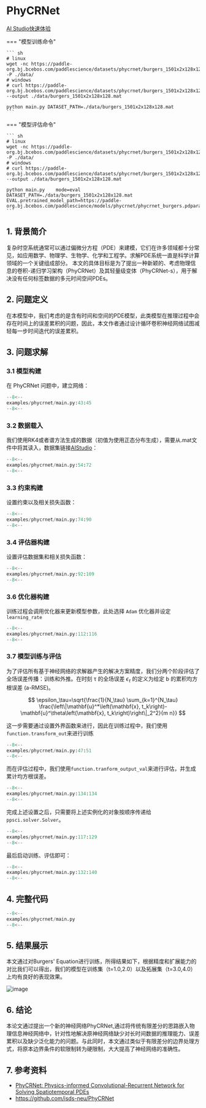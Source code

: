 # PhyCRNet
<a href="https://aistudio.baidu.com/projectdetail/7296776" class="md-button md-button--primary" style>AI Studio快速体验</a>


=== "模型训练命令"

    ``` sh
    # linux
    wget -nc https://paddle-org.bj.bcebos.com/paddlescience/datasets/phycrnet/burgers_1501x2x128x128.mat -P ./data/
    # windows
    # curl https://paddle-org.bj.bcebos.com/paddlescience/datasets/phycrnet/burgers_1501x2x128x128.mat --output ./data/burgers_1501x2x128x128.mat

    python main.py DATASET_PATH=./data/burgers_1501x2x128x128.mat
    ```

=== "模型评估命令"

    ``` sh
    # linux
    wget -nc https://paddle-org.bj.bcebos.com/paddlescience/datasets/phycrnet/burgers_1501x2x128x128.mat -P ./data/
    # windows
    # curl https://paddle-org.bj.bcebos.com/paddlescience/datasets/phycrnet/burgers_1501x2x128x128.mat --output ./data/burgers_1501x2x128x128.mat

    python main.py    mode=eval  DATASET_PATH=./data/burgers_1501x2x128x128.mat  EVAL.pretrained_model_path=https://paddle-org.bj.bcebos.com/paddlescience/models/phycrnet/phycrnet_burgers.pdparams
    ```

## 1. 背景简介

复杂时空系统通常可以通过偏微分方程（PDE）来建模，它们在许多领域都十分常见，如应用数学、物理学、生物学、化学和工程学。求解PDE系统一直是科学计算领域的一个关键组成部分。
本文的具体目标是为了提出一种新颖的、考虑物理信息的卷积-递归学习架构（PhyCRNet）及其轻量级变体（PhyCRNet-s），用于解决没有任何标签数据的多元时间空间PDEs。

## 2. 问题定义

在本模型中，我们考虑的是含有时间和空间的PDE模型，此类模型在推理过程中会存在时间上的误差累积的问题，因此，本文作者通过设计循环卷积神经网络试图减轻每一步时间迭代的误差累积。

## 3. 问题求解

### 3.1 模型构建

在 PhyCRNet 问题中，建立网络：

``` py linenums="43"
--8<--
examples/phycrnet/main.py:43:45
--8<--
```

### 3.2 数据载入
我们使用RK4或者谱方法生成的数据（初值为使用正态分布生成），需要从.mat文件中将其读入，数据集链接[AIStudio](https://aistudio.baidu.com/datasetdetail/250561)：
``` py linenums="54"
--8<--
examples/phycrnet/main.py:54:72
--8<--
```

### 3.3 约束构建

设置约束以及相关损失函数：

``` py linenums="74"
--8<--
examples/phycrnet/main.py:74:90
--8<--
```

### 3.4 评估器构建

设置评估数据集和相关损失函数：

``` py linenums="92"
--8<--
examples/phycrnet/main.py:92:109
--8<--
```


### 3.6 优化器构建

训练过程会调用优化器来更新模型参数，此处选择 `Adam` 优化器并设定 `learning_rate`

``` py linenums="112"
--8<--
examples/phycrnet/main.py:112:116
--8<--
```

### 3.7 模型训练与评估

为了评估所有基于神经网络的求解器产生的解决方案精度，我们分两个阶段评估了全场误差传播：训练和外推。在时刻 τ 的全场误差 $\epsilon_\tau$ 的定义为给定 b 的累积均方根误差 (a-RMSE)。

$$
\epsilon_\tau=\sqrt{\frac{1}{N_\tau} \sum_{k=1}^{N_\tau} \frac{\left\|\mathbf{u}^*\left(\mathbf{x}, t_k\right)-\mathbf{u}^\theta\left(\mathbf{x}, t_k\right)\right\|_2^2}{m n}}
$$

这一步需要通过设置外界函数来进行，因此在训练过程中，我们使用`function.transform_out`来进行训练
``` py linenums="47"
--8<--
examples/phycrnet/main.py:47:51
--8<--
```
而在评估过程中，我们使用`function.tranform_output_val`来进行评估，并生成累计均方根误差。
``` py linenums="134"
--8<--
examples/phycrnet/main.py:134:134
--8<--
```
完成上述设置之后，只需要将上述实例化的对象按顺序传递给 `ppsci.solver.Solver`。

``` py linenums="117"
--8<--
examples/phycrnet/main.py:117:129
--8<--
```

最后启动训练、评估即可：

``` py linenums="132"
--8<--
examples/phycrnet/main.py:132:140
--8<--
```

## 4. 完整代码

``` py linenums="1" title="phycrnet"
--8<--
examples/phycrnet/main.py
--8<--
```

## 5. 结果展示

本文通过对Burgers' Equation进行训练，所得结果如下，根据精度和扩展能力的对比我们可以得出，我们的模型在训练集（t=1.0,2.0）以及拓展集（t=3.0,4.0）上均有良好的表现效果。

![image](https://paddle-org.bj.bcebos.com/paddlescience/docs/NSFNet/PhyCRNet_Burgers.jpeg)
## 6. 结论
本论文通过提出一个新的神经网络PhyCRNet,通过将传统有限差分的思路嵌入物理信息神经网络中，针对性地解决原神经网络缺少对长时间数据的推理能力、误差累积以及缺少泛化能力的问题。与此同时，本文通过类似于有限差分的边界处理方式，将原本边界条件的软限制转为硬限制，大大提高了神经网络的准确性。

## 7. 参考资料

- [PhyCRNet: Physics-informed Convolutional-Recurrent Network for Solving Spatiotemporal PDEs](https://arxiv.org/abs/2106.14103)
- <https://github.com/isds-neu/PhyCRNet>
